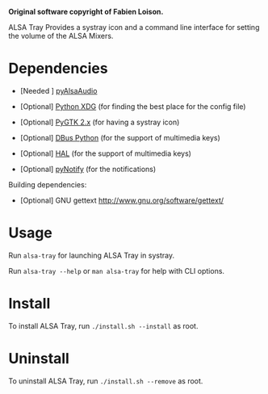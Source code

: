 **Original software copyright of Fabien Loison.**


ALSA Tray Provides a systray icon and a command line interface for
setting the volume of the ALSA Mixers.


# Dependencies
- [Needed  ] [pyAlsaAudio](http://pyalsaaudio.sourceforge.net/)

- [Optional] [Python XDG](http://freedesktop.org/wiki/Software/pyxdg) (for finding the best place for the config file)

- [Optional] [PyGTK 2.x](http://pygtk.org/) (for having a systray icon)

- [Optional] [DBus Python](http://cgit.freedesktop.org/dbus/dbus-python/) (for the support of multimedia keys)

- [Optional] [HAL](http://www.freedesktop.org/wiki/Software/hal) (for the support of multimedia keys)

- [Optional] [pyNotify](http://www.galago-project.org/) (for the notifications)


Building dependencies:
* [Optional] GNU gettext <http://www.gnu.org/software/gettext/>


# Usage
Run `alsa-tray` for launching ALSA Tray in systray.

Run `alsa-tray --help` or `man alsa-tray` for help with CLI options.


# Install
To install ALSA Tray, run `./install.sh --install` as root.


# Uninstall
To uninstall ALSA Tray, run `./install.sh --remove` as root.
